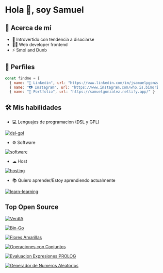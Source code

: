 # Hola 👋, soy Samuel

## 🚀 Acerca de mí

+ 🤝 Introvertido con tendencia a disociarse
+ 👨‍💻 Web developer frontend
+ ⚡ Smol and Dunb

## 🔗 Perfiles

```js
const findme = [
  { name: "💼 Linkedin", url: "https://www.linkedin.com/in/jsamuelpgonzalez/" },
  { name: "📷 Instagram", url: "https://www.instagram.com/who.is.bimori/" },
  { name: "🎁 Portfolio", url: "https://samuelgonzalez.netlify.app/" }
```

## 🛠 Mis habilidades

+ 💻 Lenguajes de programacion (DSL y GPL)

[![dsl-gpl](https://skillicons.dev/icons?i=java,html,css,bootstrap&perline=6)](https://skillicons.dev)

+ ⚙ Software

[![software](https://skillicons.dev/icons?i=vscode,figma,xd&perline=6)](https://skillicons.dev)

+ ☁ Host

[![hosting](https://skillicons.dev/icons?i=netlify,vercel&perline=6)](https://skillicons.dev)

+ 📚 Quiero aprender/Estoy aprendiendo actualmente

[![learn-learning](https://skillicons.dev/icons?i=ai,ps,js,vue,php&perline=6)](https://skillicons.dev)

## Top Open Source

[![VerdIA](https://github-readme-stats.vercel.app/api/pin/?username=Bimori404&repo=verdia-screen-analisys&border_color=7F3FBF&bg_color=0D1117&title_color=C9D1D9&text_color=8B949E&icon_color=7F3FBF)](https://verdia.netlify.app/)

[![Bin-Go](https://github-readme-stats.vercel.app/api/pin/?username=Bimori404&repo=BinGo&border_color=7F3FBF&bg_color=0D1117&title_color=C9D1D9&text_color=8B949E&icon_color=7F3FBF)](https://bin-go.vercel.app)

[![Flores Amarillas](https://github-readme-stats.vercel.app/api/pin/?username=Bimori404&repo=YellowFlowers&border_color=7F3FBF&bg_color=0D1117&title_color=C9D1D9&text_color=8B949E&icon_color=7F3FBF)](https://floricienta.netlify.app/)

[![Operaciones con Conjuntos](https://github-readme-stats.vercel.app/api/pin/?username=Bimori404&repo=OperacionesConConjuntos&border_color=7F3FBF&bg_color=0D1117&title_color=C9D1D9&text_color=8B949E&icon_color=7F3FBF)](https://operaciones-con-conjuntos.netlify.app)

[![Evaluacion Expresiones PROLOG](https://github-readme-stats.vercel.app/api/pin/?username=Bimori404&repo=EvaluacionExpresionesPROLOG&border_color=7F3FBF&bg_color=0D1117&title_color=C9D1D9&text_color=8B949E&icon_color=7F3FBF)](https://github.com/Bimori404/EvaluacionExpresionesPROLOG)

[![Generador de Numeros Aleatorios](https://github-readme-stats.vercel.app/api/pin/?username=Bimori404&repo=GeneradorDeNumerosAleatorios&border_color=7F3FBF&bg_color=0D1117&title_color=C9D1D9&text_color=8B949E&icon_color=7F3FBF)](https://github.com/Bimori404/GeneradorDeNumerosAleatorios)
